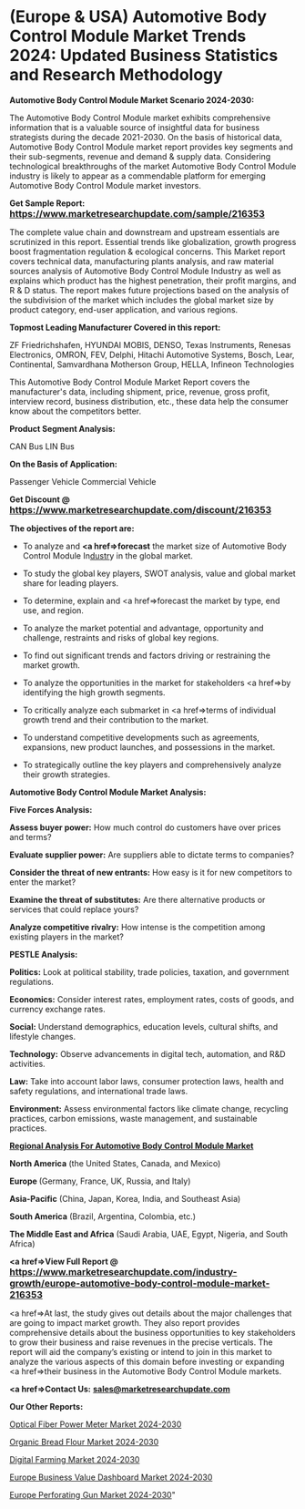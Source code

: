 # (Europe & USA) Automotive Body Control Module Market Trends 2024: Updated Business Statistics and Research Methodology

<strong>Automotive Body Control Module Market Scenario 2024-2030:</strong>

The Automotive Body Control Module market exhibits comprehensive information that is a valuable source of insightful data for business strategists during the decade 2021-2030. On the basis of historical data, Automotive Body Control Module market report provides key segments and their sub-segments, revenue and demand &amp; supply data. Considering technological breakthroughs of the market Automotive Body Control Module industry is likely to appear as a commendable platform for emerging Automotive Body Control Module market investors.

<strong>Get Sample Report: <a href=https://www.marketresearchupdate.com/sample/216353><font size=3 color=#0000ff>https://www.marketresearchupdate.com/sample/216353</font></a></strong>

The complete value chain and downstream and upstream essentials are scrutinized in this report. Essential trends like globalization, growth progress boost fragmentation regulation &amp; ecological concerns. This Market report covers technical data, manufacturing plants analysis, and raw material sources analysis of Automotive Body Control Module Industry as well as explains which product has the highest penetration, their profit margins, and R & D status. The report makes future projections based on the analysis of the subdivision of the market which includes the global market size by product category, end-user application, and various regions.

<strong>Topmost Leading Manufacturer Covered in this report:</strong>

ZF Friedrichshafen, HYUNDAI MOBIS, DENSO, Texas Instruments, Renesas Electronics, OMRON, FEV, Delphi, Hitachi Automotive Systems, Bosch, Lear, Continental, Samvardhana Motherson Group, HELLA, Infineon Technologies

This Automotive Body Control Module Market Report covers the manufacturer's data, including shipment, price, revenue, gross profit, interview record, business distribution, etc., these data help the consumer know about the competitors better.

<strong>Product Segment Analysis: </strong>

CAN Bus
LIN Bus

<strong>On the Basis of Application:</strong>

Passenger Vehicle
Commercial Vehicle

<strong>Get Discount @ <a href=https://www.marketresearchupdate.com/discount/216353><font size=3 color=#0000ff>https://www.marketresearchupdate.com/discount/216353</font></a></strong>

<strong><b>The objectives of the report are:</b></strong>

- To analyze and <strong><a href=><strong>forecast</strong></a></strong> the market size of Automotive Body Control Module In<a href=ASDF991299>dustr</a>y in the global market.

- To study the global key players, SWOT analysis, value and global market share for leading players.

- To determine, explain and <a href=>forecast</a> the market by type, end use, and region.

- To analyze the market potential and advantage, opportunity and challenge, restraints and risks of global key regions.

- To find out significant trends and factors driving or restraining the market growth.

- To analyze the opportunities in the market for stakeholders <a href=>by</a> identifying the high growth segments.

- To critically analyze each submarket in <a href=>terms</a> of individual growth trend and their contribution to the market.

- To understand competitive developments such as agreements, expansions, new product launches, and possessions in the market.

- To strategically outline the key players and comprehensively analyze their growth strategies.

<strong>Automotive Body Control Module Market Analysis:</strong>

<strong>Five Forces Analysis:</strong>

<strong>Assess buyer power:</strong> How much control do customers have over prices and terms?

<strong>Evaluate supplier power:</strong> Are suppliers able to dictate terms to companies?

<strong>Consider the threat of new entrants:</strong> How easy is it for new competitors to enter the market?

<strong>Examine the threat of substitutes:</strong> Are there alternative products or services that could replace yours?

<strong>Analyze competitive rivalry:</strong> How intense is the competition among existing players in the market?

<strong>PESTLE Analysis:</strong>

<strong>Politics:</strong> Look at political stability, trade policies, taxation, and government regulations.

<strong>Economics:</strong> Consider interest rates, employment rates, costs of goods, and currency exchange rates.

<strong>Social:</strong> Understand demographics, education levels, cultural shifts, and lifestyle changes.

<strong>Technology:</strong> Observe advancements in digital tech, automation, and R&D activities.

<strong>Law:</strong> Take into account labor laws, consumer protection laws, health and safety regulations, and international trade laws.

<strong>Environment:</strong> Assess environmental factors like climate change, recycling practices, carbon emissions, waste management, and sustainable practices.

<strong><u><b>Regional Analysis For Automotive Body Control Module Market</b></u></strong>

<strong><b>North America</b></strong> (the United States, Canada, and Mexico)

<strong><b>Europe </b></strong>(Germany, France, UK, Russia, and Italy)

<strong><b>Asia-Pacific</b></strong> (China, Japan, Korea, India, and Southeast Asia)

<strong><b>South America</b></strong> (Brazil, Argentina, Colombia, etc.)

<strong><b>The Middle East and Africa</b></strong> (Saudi Arabia, UAE, Egypt, Nigeria, and South Africa)

<strong><a href=>View Full Report</a> @ <a href=https://www.marketresearchupdate.com/industry-growth/europe-automotive-body-control-module-market-216353><font size=3 color=#0000ff>https://www.marketresearchupdate.com/industry-growth/europe-automotive-body-control-module-market-216353</font></a></strong>

<a href=>At last,</a> the study gives out details about the major challenges that are going to impact market growth. They also report provides comprehensive details about the business opportunities to key stakeholders to grow their business and raise revenues in the precise verticals. The report will aid the company’s existing or intend to join in this market to analyze the various aspects of this domain before investing or expanding <a href=>their</a> business in the Automotive Body Control Module markets.

<strong><a href=>Contact Us:</a></strong>
<strong>sales@marketresearchupdate.com</strong>

<strong>Our Other Reports:</strong>

<a href=https://www.linkedin.com/pulse/optical-fiber-power-meter-market-size-growth-set-surge>Optical Fiber Power Meter Market 2024-2030</a>

<a href=https://www.linkedin.com/pulse/organic-bread-flour-market-analysis-segment>Organic Bread Flour Market 2024-2030</a>

<a href=https://www.linkedin.com/pulse/digital-farming-market-outlooks-2023-size-players-cost>Digital Farming Market 2024-2030</a>

<a href=https://www.linkedin.com/pulse/europe-business-value-dashboard-market-2023-ajsif/>Europe Business Value Dashboard Market 2024-2030</a>

<a href=https://www.linkedin.com/pulse/europe-perforating-gun-market-research-report-7qibf/>Europe Perforating Gun Market 2024-2030</a>"
